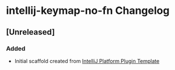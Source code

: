 <!-- Keep a Changelog guide -> https://keepachangelog.com -->

# intellij-keymap-no-fn Changelog

## [Unreleased]
### Added
- Initial scaffold created from [IntelliJ Platform Plugin Template](https://github.com/JetBrains/intellij-platform-plugin-template)
